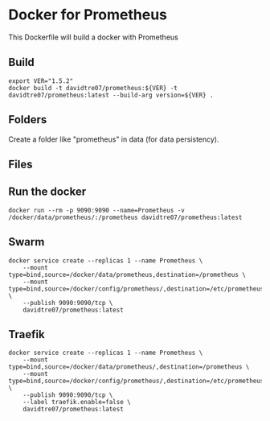 # Docker for Prometheus
This Dockerfile will build a docker with Prometheus

## Build
```
export VER="1.5.2"
docker build -t davidtre07/prometheus:${VER} -t davidtre07/prometheus:latest --build-arg version=${VER} .
```

## Folders
Create a folder like "prometheus" in data (for data persistency).

## Files


## Run the docker
```
docker run --rm -p 9090:9090 --name=Prometheus -v /docker/data/prometheus/:/prometheus davidtre07/prometheus:latest
```

## Swarm
```
docker service create --replicas 1 --name Prometheus \
	--mount type=bind,source=/docker/data/prometheus,destination=/prometheus \
	--mount type=bind,source=/docker/config/prometheus/,destination=/etc/prometheus \
	--publish 9090:9090/tcp \
	davidtre07/prometheus:latest
```

## Traefik
```
docker service create --replicas 1 --name Prometheus \
	--mount type=bind,source=/docker/data/prometheus/,destination=/prometheus \
	--mount type=bind,source=/docker/config/prometheus/,destination=/etc/prometheus \
	--publish 9090:9090/tcp \
	--label traefik.enable=false \
	davidtre07/prometheus:latest
```

